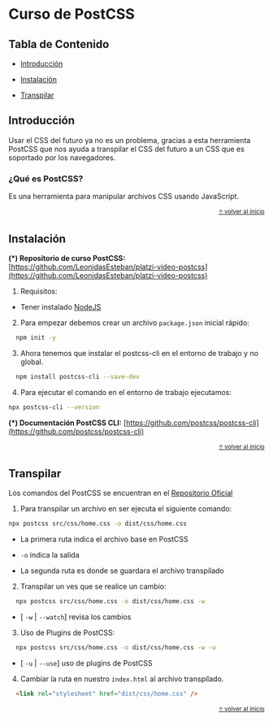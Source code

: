 # Curso de PostCSS

## Tabla de Contenido

  - [Introducción](#introducción)

  - [Instalación](#instalación)

  - [Transpilar](#transpilar)


## Introducción
  Usar el CSS del futuro ya no es un problema, gracias
  a esta herramienta PostCSS que nos ayuda a transpilar
  el CSS del futuro a un CSS que es soportado por los
  navegadores.

### ¿Qué es PostCSS?
  Es una herramienta para manipular archivos CSS usando JavaScript.


<div align="right">
  <small><a href="#tabla-de-contenido">🡡 volver al inicio</a></small>
</div>


## Instalación

**(*) Repositorio de curso PostCSS:** [https://github.com/LeonidasEsteban/platzi-video-postcss](https://github.com/LeonidasEsteban/platzi-video-postcss)

1. Requisitos:
  
- Tener instalado [NodeJS](https://nodejs.org/en/)

2. Para empezar debemos crear un archivo `package.json` inicial rápido:

```sh
  npm init -y
```

3. Ahora tenemos que instalar el postcss-cli en el entorno de trabajo y no global.

```sh
  npm install postcss-cli --save-dev
```

4. Para ejecutar el comando en el entorno de trabajo ejecutamos:

```sh
npx postcss-cli --version
```

**(*) Documentación PostCSS CLI:** [https://github.com/postcss/postcss-cli](https://github.com/postcss/postcss-cli)


<div align="right">
  <small><a href="#tabla-de-contenido">🡡 volver al inicio</a></small>
</div>


## Transpilar

  Los comandos del PostCSS se encuentran en el [Repositorio Oficial](https://github.com/postcss/postcss-cli)

  1. Para transpilar un archivo en ser ejecuta el siguiente comando:

  ```sh
  npx postcss src/css/home.css -o dist/css/home.css
  ```

  - La primera ruta indica el archivo base en PostCSS

  - `-o` indica la salida

  - La segunda ruta es donde se guardara el archivo transpilado

  2. Transpilar un ves que se realice un cambio:
  ```sh
    npx postcss src/css/home.css -o dist/css/home.css -w
  ```
  - [ `-w` | `--watch`] revisa los cambios

  3. Uso de Plugins de PostCSS:
  ```sh
    npx postcss src/css/home.css -o dist/css/home.css -w -u
  ```
  - [ `-u` | `--use`] uso de plugins de PostCSS

  4. Cambiar la ruta en nuestro `index.html` al archivo transpilado.

  ```html
    <link rel="stylesheet" href="dist/css/home.css" />
  ```

<div align="right">
  <small><a href="#tabla-de-contenido">🡡 volver al inicio</a></small>
</div>